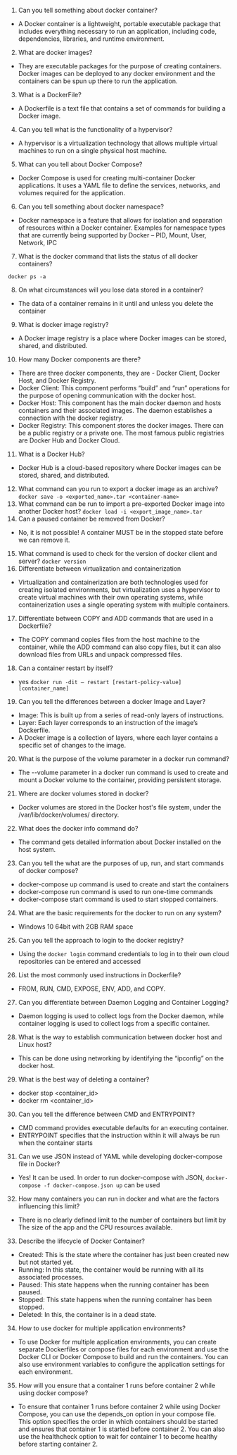 1. Can you tell something about docker container?
- A Docker container is a lightweight, portable executable package that includes everything necessary to run an application, including code, dependencies, libraries, and runtime environment.
2. What are docker images?
- They are executable packages for the purpose of creating containers. Docker images can be deployed to any docker environment and the containers can be spun up there to run the application.
3. What is a DockerFile?
- A Dockerfile is a text file that contains a set of commands for building a Docker image.
4. Can you tell what is the functionality of a hypervisor?
- A hypervisor is a virtualization technology that allows multiple virtual machines to run on a single physical host machine.
5. What can you tell about Docker Compose?
- Docker Compose is used for creating multi-container Docker applications. It uses a YAML file to define the services, networks, and volumes required for the application.
6. Can you tell something about docker namespace?
- Docker namespace is a feature that allows for isolation and separation of resources within a Docker container. Examples for namespace types that are currently being supported by Docker – PID, Mount, User, Network, IPC
7. What is the docker command that lists the status of all docker containers?
```
docker ps -a
```
8. On what circumstances will you lose data stored in a container?
- The data of a container remains in it until and unless you delete the container
9. What is docker image registry?
- A Docker image registry is a place where Docker images can be stored, shared, and distributed.
10. How many Docker components are there?
- There are three docker components, they are - Docker Client, Docker Host, and Docker Registry.
- Docker Client: This component performs “build” and “run” operations for the purpose of opening communication with the docker host.
- Docker Host: This component has the main docker daemon and hosts containers and their associated images. The daemon establishes a connection with the docker registry.
- Docker Registry: This component stores the docker images. There can be a public registry or a private one. The most famous public registries are Docker Hub and Docker Cloud.
11. What is a Docker Hub?
- Docker Hub is a cloud-based repository where Docker images can be stored, shared, and distributed.
12. What command can you run to export a docker image as an archive?
```docker save -o <exported_name>.tar <container-name> ```
13. What command can be run to import a pre-exported Docker image into another Docker host?
```docker load -i <export_image_name>.tar```
14. Can a paused container be removed from Docker?
- No, it is not possible! A container MUST be in the stopped state before we can remove it.
15. What command is used to check for the version of docker client and server?
```docker version```
16. Differentiate between virtualization and containerization
- Virtualization and containerization are both technologies used for creating isolated environments, but virtualization uses a hypervisor to create virtual machines with their own operating systems, while containerization uses a single operating system with multiple containers.
17. Differentiate between COPY and ADD commands that are used in a Dockerfile?
- The COPY command copies files from the host machine to the container, while the ADD command can also copy files, but it can also download files from URLs and unpack compressed files.
18. Can a container restart by itself?
- yes ```docker run -dit — restart [restart-policy-value] [container_name]```
19. Can you tell the differences between a docker Image and Layer?
- Image: This is built up from a series of read-only layers of instructions.
- Layer: Each layer corresponds to an instruction of the image’s Dockerfile.
- A Docker image is a collection of layers, where each layer contains a specific set of changes to the image.
20. What is the purpose of the volume parameter in a docker run command?
- The --volume parameter in a docker run command is used to create and mount a Docker volume to the container, providing persistent storage.
21. Where are docker volumes stored in docker?
- Docker volumes are stored in the Docker host's file system, under the /var/lib/docker/volumes/ directory.
22. What does the docker info command do?
- The command gets detailed information about Docker installed on the host system.
23. Can you tell the what are the purposes of up, run, and start commands of docker compose?
- docker-compose up command is used to create and start the containers
- docker-compose run command is used to run one-time commands
- docker-compose start command is used to start stopped containers.
24. What are the basic requirements for the docker to run on any system?
- Windows 10 64bit with 2GB RAM space
25. Can you tell the approach to login to the docker registry?
- Using the `docker login` command credentials to log in to their own cloud repositories can be entered and accessed
26. List the most commonly used instructions in Dockerfile?
- FROM, RUN, CMD, EXPOSE, ENV, ADD, and COPY.
27. Can you differentiate between Daemon Logging and Container Logging?
- Daemon logging is used to collect logs from the Docker daemon, while container logging is used to collect logs from a specific container.
28. What is the way to establish communication between docker host and Linux host?
- This can be done using networking by identifying the “ipconfig” on the docker host.
29. What is the best way of deleting a container?
- docker stop <container_id>
- docker rm <container_id>
30. Can you tell the difference between CMD and ENTRYPOINT?
- CMD command provides executable defaults for an executing container.
- ENTRYPOINT specifies that the instruction within it will always be run when the container starts
31. Can we use JSON instead of YAML while developing docker-compose file in Docker?
- Yes! It can be used. In order to run docker-compose with JSON, `docker-compose -f docker-compose.json up` can be used
32. How many containers you can run in docker and what are the factors influencing this limit?
- There is no clearly defined limit to the number of containers but limit by The size of the app and the CPU resources available. 
33. Describe the lifecycle of Docker Container?
- Created: This is the state where the container has just been created new but not started yet.
- Running: In this state, the container would be running with all its associated processes.
- Paused: This state happens when the running container has been paused.
- Stopped: This state happens when the running container has been stopped.
- Deleted: In this, the container is in a dead state.
34. How to use docker for multiple application environments?
- To use Docker for multiple application environments, you can create separate Dockerfiles or compose files for each environment and use the Docker CLI or Docker Compose to build and run the containers. You can also use environment variables to configure the application settings for each environment.
35. How will you ensure that a container 1 runs before container 2 while using docker compose?
- To ensure that container 1 runs before container 2 while using Docker Compose, you can use the depends_on option in your compose file. This option specifies the order in which containers should be started and ensures that container 1 is started before container 2. You can also use the healthcheck option to wait for container 1 to become healthy before starting container 2.
